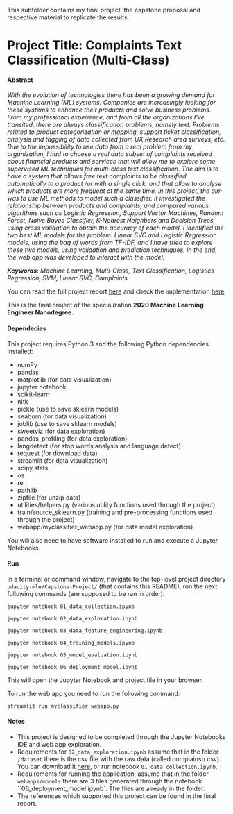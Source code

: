 This subfolder contains my final project, the capstone proposal and respective material to replicate the results.

# Project Title: Complaints Text Classification (Multi-Class)

#### Abstract

*With the evolution of technologies there has been a growing demand for Machine Learning (ML) systems. Companies are increasingly looking for these systems to enhance their products and solve business problems. From my professional experience, and from all the organizations I've transited, there are always classification problems, namely text. Problems related to product categorization or mapping, support ticket classification, analysis and tagging of data collected from UX Research area surveys, etc. Due to the impossibility to use data from a real problem from my organization, I had to choose a real data subset of complaints received about financial products and services that will allow me to explore some supervised ML techniques for multi-class text classification. The aim is to have a system that allows free text complaints to be classified automatically to a product /or with a single click, and that allow to analyse which products are more frequent at the same time. In this project, the aim was to use ML methods to model such a classifier. It investigated the relationship between products and complaints, and compared various algorithms such as Logistic Regression, Support Vector Machines, Random Forest, Naive Bayes Classifier, K-Nearest Neighbors and Decision Trees, using cross validation to obtain the accuracy of each model. I identified the two best ML models for the problem: Linear SVC and Logistic Regression models, using the bag of words from TF-IDF, and I have tried to explore these two models, using validation and prediction techniques. In the end, the web app was developed to interact with the model.*

***Keywords***: *Machine Learning, Multi-Class, Text Classification, Logistics Regression, SVM, Linear SVC, Complaints*


You can read the full project report [here](https://github.com/dacosta-github/udacity-mle/blob/master/Capstone-Project/final_report/report.pdf) and check the implementation [here](https://github.com/dacosta-github/udacity-mle/tree/master/Capstone-Project)


This is the final project of the specialization **2020 Machine Learning Engineer Nanodegree**.


#### Dependecies
This project requires Python 3 and the following Python dependencies installed:

* numPy
* pandas
* matplotlib (for data visualization)
* jupyter notebook
* scikit-learn
* nltk 
* pickle (use to save sklearn models)
* seaborn (for data visualization)
* joblib (use to save sklearn models)
* sweetviz (for data exploration)
* pandas_profiling (for data exploration)
* langdetect (for stop words analysis and language detect)
* request (for download data)
* streamlit (for data visualization)
* scipy.stats
* os
* re
* pathlib
* zipfile (for unzip data)
* utilities/helpers.py (various utility functions used through the project)
* train/source_sklearn.py (training and pre-processing functions used through the project)
* webapp/myclassifier_webapp.py (for data model exploration)

You will also need to have software installed to run and execute a Jupyter Notebooks.

#### Run
In a terminal or command window, navigate to the top-level project directory ```udacity-mle/Capstone-Project/``` (that contains this README), run the next following commands (are supposed to be ran in order):

```jupyter notebook 01_data_collection.ipynb```

```jupyter notebook 02_data_exploration.ipynb```

```jupyter notebook 03_data_feature_engineering.ipynb```

```jupyter notebook 04_training_models.ipynb```

```jupyter notebook 05_model_evaluation.ipynb```

```jupyter notebook 06_deployment_model.ipynb```

This will open the Jupyter Notebook and project file in your browser.


To run the web app you need to run the following command:

```streamlit run myclassifier_webapp.py```


#### Notes

* This project is designed to be completed through the Jupyter Notebooks IDE and web app exploration.
* Requirements for ```02_data_exploration.ipynb``` assume that in the folder ```/dataset``` there is the csv file with the raw data (called complainsb.csv). You can download it [here](https://files.consumerfinance.gov/ccdb/complaints.csv.zip), or run notebook ```01_data_collection.ipynb```.
* Requirements for running the application, assume that in the folder ``webapps/models`` there are 3 files generated through the notebook ``06_deployment_model.ipynb`. The files are already in the folder.
* The references which supported this project can be found in the final report.

